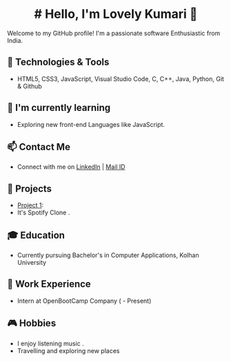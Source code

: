 <h1 align="center"># Hello, I'm Lovely Kumari 👋</h1>

Welcome to my GitHub profile! I'm a passionate software Enthusiastic from India.

## 🔧 Technologies & Tools

- HTML5, CSS3, JavaScript, Visual Studio Code, C, C++, Java, Python, Git & Github

## 🌱 I'm currently learning

- Exploring new front-end Languages like JavaScript.

## 📫 Contact Me

- Connect with me on [LinkedIn](www.linkedin.com/in/-lovely-kumari-) | [Mail ID](officiallovelykumari@gmail.com)

## 🚀 Projects

- [Project 1](https://github.com/Official-Lovely-kumari/lab-css-spotify-clone/blob/master/index.html):
- It's Spotify Clone .

## 🎓 Education

- Currently pursuing Bachelor's in Computer Applications, Kolhan University


## 💼 Work Experience

- Intern at OpenBootCamp Company ( - Present)


## 🎮 Hobbies

- I enjoy listening music .
- Travelling and exploring new places

<!---
Official-Lovely-kumari/Official-Lovely-kumari is a ✨ special ✨ repository because its `README.md` (this file) appears on your GitHub profile.
You can click the Preview link to take a look at your changes.
--->
